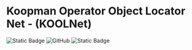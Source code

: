 # Koopman Operator Object Locator Net - (KOOLNet)

![Static Badge](https://img.shields.io/badge/python-blue?logo=python&logoColor=yellow)
![GitHub](https://img.shields.io/github/license/SkirOwen/pycylinder_flow?color=green)
![Static Badge](https://img.shields.io/badge/pytorch-grey?logo=pytorch&logoColor=red)
